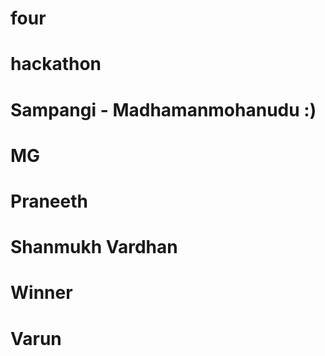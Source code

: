 # four
# hackathon
# Sampangi - Madhamanmohanudu :)
# MG
# Praneeth
# Shanmukh Vardhan
# Winner
# Varun